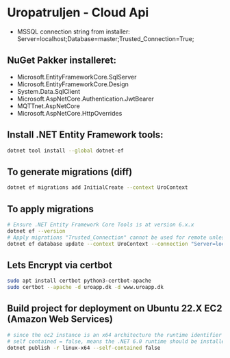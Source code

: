 # Uropatruljen - Cloud Api



* MSSQL connection string from installer: Server=localhost;Database=master;Trusted_Connection=True;

## NuGet Pakker installeret:
* Microsoft.EntityFrameworkCore.SqlServer
* Microsoft.EntityFrameworkCore.Design
* System.Data.SqlClient
* Microsoft.AspNetCore.Authentication.JwtBearer
* MQTTnet.AspNetCore
* Microsoft.AspNetCore.HttpOverrides

## Install .NET Entity Framework tools:
```bash
dotnet tool install --global dotnet-ef
```

## To generate migrations (diff)
```bash
dotnet ef migrations add InitialCreate --context UroContext
```

## To apply migrations
```bash
# Ensure .NET Entity Framework Core Tools is at version 6.x.x
dotnet ef --version
# Apply migrations "Trusted_Connection" cannot be used for remote unless Kerberos is properly setup.
dotnet ef database update --context UroContext --connection "Server=localhost; Database=uro_db; User Id=sa; Password=12345; Trusted_Connection=True; TrustServerCertificate=True;"
```

## Lets Encrypt via certbot
```bash
sudo apt install certbot python3-certbot-apache
sudo certbot --apache -d uroapp.dk -d www.uroapp.dk
```

## Build project for deployment on Ubuntu 22.X EC2 (Amazon Web Services)
```bash
# since the ec2 instance is an x64 architecture the runtime identifier matches this.
# self contained = false, means the .NET 6.0 runtime should be installed on the server for it to run.
dotnet publish -r linux-x64 --self-contained false
```